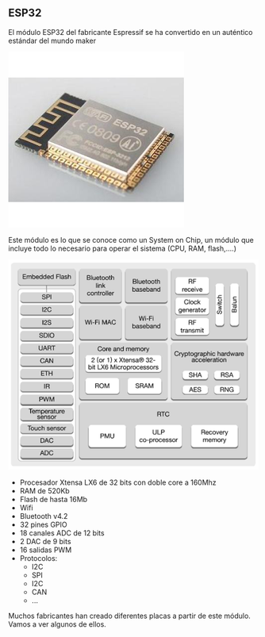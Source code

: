 ## ESP32

El módulo ESP32 del fabricante Espressif se ha convertido en un auténtico estándar del mundo maker

![](./images/esp32-wroom-32.jpg)

Este módulo es lo que se conoce como un System on Chip, un módulo que incluye todo lo necesario para operar el sistema (CPU, RAM, flash,....)

![](./images/esp32-soc.png)

* Procesador Xtensa LX6 de 32 bits con doble core a 160Mhz 
* RAM de 520Kb
* Flash de hasta 16Mb
* Wifi
* Bluetooth v4.2
* 32 pines GPIO
* 18 canales ADC de 12 bits
* 2 DAC de 9 bits
* 16 salidas PWM
* Protocolos:
    * I2C
    * SPI
    * I2C
    * CAN
    * ...

Muchos fabricantes han creado diferentes placas a partir de este módulo. Vamos a ver algunos de ellos.
